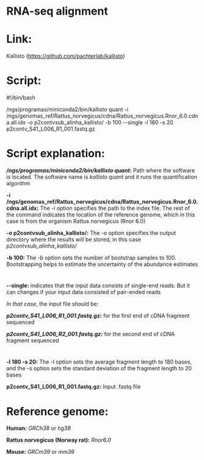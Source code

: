 # RNA-seq alignment

# Link:

Kallisto (https://github.com/pachterlab/kallisto)

# **Script:**

#!/bin/bash

/ngs/programas/miniconda2/bin/kallisto quant -i /ngs/genomas_ref/Rattus_norvegicus/cdna/Rattus_norvegicus.Rnor_6.0.cdna.all.idx -o p2contvsub_alinha_kallisto/ -b 100 --single -l 180 -s 20 p2contv_S41_L006_R1_001.fastq.gz


# **Script explanation:**


***/ngs/programas/miniconda2/bin/kallisto quant:*** Path where the software is located. The software name is *kallisto quant* and it runs the quantification algorithm

**-i /ngs/genomas_ref/Rattus_norvegicus/cdna/Rattus_norvegicus.Rnor_6.0.cdna.all.idx:** The -i option specifies the path to the index file. The rest of the command indicates the location of the reference genome, which in this case is from the organism Rattus norvegicus (Rnor 6.0)

**-o p2contvsub_alinha_kallisto/:** The -o option specifies the output directory where the results will be stored, in this case *p2contvsub_alinha_kallisto/*

**-b 100:** The -b option sets the number of bootstrap samples to 100. Bootstrapping helps to estimate the uncertainty of the abundance estimates
#
**--single:** indicates that the input data consists of single-end reads. But it can changes if your input data consisted of pair-ended reads

*In that case*, the input file should be:

***p2contv_S41_L006_R1_001.fastq.gz:*** for the first end of cDNA fragment sequenced

***p2contv_S41_L006_R2_001.fastq.gz:*** for the second end of cDNA fragment sequenced

# 

**-l 180 -s 20:** The -l option sets the average fragment length to 180 bases, and the -s option sets the standard deviation of the fragment length to 20 bases

**p2contv_S41_L006_R1_001.fastq.gz:** Input .fastq file

# **Reference genome:**

**Human:** *GRCh38* or *hg38*

**Rattus norvegicus (Norway rat):** *Rnor6.0*

**Mouse:** *GRCm39* or *mm39*

